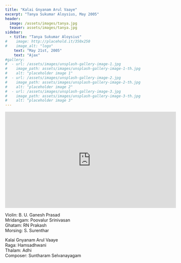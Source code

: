```yaml
---
title: "Kalai Gnyanam Arul Vaaye"
excerpt: "Tanya Sukumar Aloysius, May 2005"
header:
  image: /assets/images/tanya.jpg
  teaser: assets/images/tanya.jpg
sidebar:
  - title: "Tanya Sukumar Aloysius"
#    image: http://placehold.it/350x250
#    image_alt: "logo"
    text: "May 21st, 2005"
    text: "Ajax"
#gallery:
#  - url: /assets/images/unsplash-gallery-image-1.jpg
#    image_path: assets/images/unsplash-gallery-image-1-th.jpg
#    alt: "placeholder image 1"
#  - url: /assets/images/unsplash-gallery-image-2.jpg
#    image_path: assets/images/unsplash-gallery-image-2-th.jpg
#    alt: "placeholder image 2"
#  - url: /assets/images/unsplash-gallery-image-3.jpg
#    image_path: assets/images/unsplash-gallery-image-3-th.jpg
#    alt: "placeholder image 3"
---
```


<iframe width="560" height="315" src="https://www.youtube.com/embed/KcN0dFmhj9A?si=y-zvSrgY8SOIWO2k&amp;start=135" title="YouTube video player" frameborder="0" allow="accelerometer; autoplay; clipboard-write; encrypted-media; gyroscope; picture-in-picture; web-share" referrerpolicy="strict-origin-when-cross-origin" allowfullscreen></iframe>

Violin: B. U. Ganesh Prasad  
Mridangam: Poovalur Srinivasan  
Ghatam: RN Prakash  
Morsing: S. Surenthar   

Kalai Gnyanam Arul Vaaye    
Raga: Hamsadhwani  
Thalam: Adhi  
Composer: Suntharam Selvanayagam    
